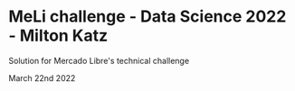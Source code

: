 # MeLi challenge - Data Science 2022 - Milton Katz

Solution for Mercado Libre's technical challenge

March 22nd 2022
